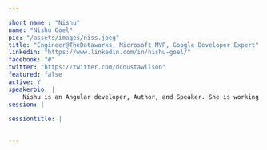 ```yaml
---

short_name : "Nishu"
name: "Nishu Goel"
pic: "/assets/images/niss.jpeg"
title: "Engineer@TheDataworks, Microsoft MVP, Google Developer Expert"
linkedin: "https://www.linkedin.com/in/nishu-goel/"
facebook: "#"
twitter: "https://twitter.com/dcoustawilson"
featured: false
active: Y
speakerbio: |
    Nishu is an Angular developer, Author, and Speaker. She is working as a Developer at IBM with her major interest in technologies and frameworks like Angular, JavaScript, CSS. She also works towards achieving the SDGs by United Nations, by applying technology towards better livelihood.    
session: |
    
sessiontitle: |
    

---
```


